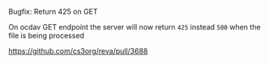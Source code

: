 Bugfix: Return 425 on GET

On ocdav GET endpoint the server will now return `425` instead `500` when the file is being processed

https://github.com/cs3org/reva/pull/3688
